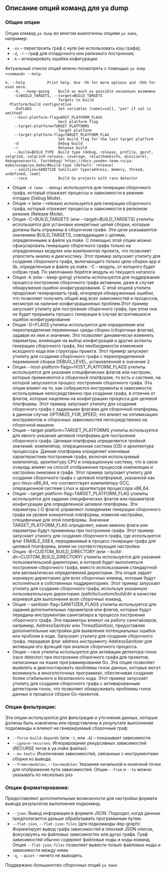 ## Описание опций команд для ya dump

### Общие опции
Опции команд `ya dump` во многом аналогичны опциям `ya make`, например:
* `-xx` – перестроить граф с нуля (не использовать кэш графа);
* `-d`, `-r` – граф для отладочного или релизного построения;
* `-k` – игнорировать ошибки кофигурации.

Актуальный список опций можно посмотреть с помощью `ya dump <command> --help`. 
```
h, --help          Print help. Use -hh for more options and -hhh for even more.
    -k, --keep-going    Build as much as possible насколько возможно
    -C=BUILD_TARGETS, --target=BUILD_TARGETS
                        Targets to build
  Platform/build configuration
    -D=FLAGS            Set variables (name[=val], "yes" if val is omitted)
    --host-platform-flag=HOST_PLATFORM_FLAGS
                        Host platform flag
    --target-platform=TARGET_PLATFORMS
                        Target platform
    --target-platform-flag=TARGET_PLATFORM_FLAG
                        Set build flag for the last target platform
    -d                  Debug build
    -r                  Release build
    --build=BUILD_TYPE  Build type (debug, release, profile, gprof, valgrind, valgrind-release, coverage, relwithdebinfo, minsizerel, debugnoasserts, fastdebug) https://docs.yandex-team.ru/ya-make/usage/ya_make/#build-type (default: release)
    --sanitize=SANITIZE Sanitizer type(address, memory, thread, undefined, leak)
    --race              Build Go projects with race detector
```







* Опция `-d (или --debug)` используется для генерации сборочного графа, который отражает процессы и зависимости в режиме отладки (Debug Mode).
* Опция -r (или --release) используется для генерации сборочного графа, который отражает процессы и зависимости в релизном режиме (Release Mode).
* Опция -C=BUILD_TARGETS (или --target=BUILD_TARGETS) утилиты используется для установки конкретных целей сборки, которые должны быть отражены в сборочном графе. Эти цели указываются значением BUILD_TARGETS, совпадающим с целями, определенными в файле ya.make. С помощью этой опции можно сфокусировать генерацию сборочного графа только на определенных модулях или компонентах проекта, что позволяет упростить анализ и диагностику. Этот пример запускает утилиту для создания сборочного графа, включающего только цели сборки app и lib, определенные в файле ya.make. -C - модуль, от которого будет собран граф. По умолчанию берётся модуль из текущего каталога
* Опция -k (или --keep-going) утилиты используется для поддержания процесса построения сборочного графа активным, даже в случае обнаружения ошибок конфигурирования. С этой опцией утилита продолжит генерировать граф, игнорируя обнаруженные ошибки, что позволяет получить общий вид всех зависимостей и процессов, несмотря на наличие конфигурационных проблем.Этот пример запускает утилиту для построения сборочного графа, при этом она не будет прерывать процесс генерации в случае встретившихся ошибок конфигурирования
* Опция -D=FLAGS утилиты используется для определения или переопределения переменных среды сборки (сборочных флагов), задавая их имя и значение. Это позволяет динамически изменять параметры, влияющие на выбор конфигураций и другие аспекты генерации сборочного графа, без необходимости изменения исходного кода или структуры проекта. Этот пример запускает утилиту для создания сборочного графа с переопределенной переменной сборки DEBUG_LEVEL, установленной в значение 2
* Опция --host-platform-flags=HOST_PLATFORM_FLAGS утилиты используется для указания специфических флагов или настроек, которые применяются к сборочной платформе, то есть к системе, на которой запускается процесс построения сборочного графа. Эта опция влияет на то, как собираются инструменты и зависимости, используемые непосредственно при создании графа, в отличие от флагов, которые нацелены на конфигурацию процесса для целевой платформы. Этот пример запускает утилиту для создания сборочного графа с заданными флагами для сборочной платформы, в данном случае OPTIMIZE_FOR_SPEED, что влияет на оптимизацию инструментов и сборочных зависимостей непосредственно на сборочной машине.
* Опция --target-platform=TARGET_PLATFORMS утилиты используется для явного указания целевой платформы для построения сборочного графа. Целевая платформа определяется тройкой значений: компилятор, операционная система (OS) и архитектура процессора. Данная платформа определяет ключевые характеристики построения графа, включая используемый компилятор, архитектуру CPU и операционную систему, что в свою очередь влияет на способ отображения процессов компиляции и настройки линковки в графе. Этот пример запускает утилиту для создания сборочного графа с целевой платформой, указанной как gcc-linux-x86_64, что соответствует компилятору GCC, операционной системе Linux и архитектуре процессора x86_64.
* Опция --target-platform-flag=TARGET_PLATFORM_FLAG утилиты используется для задания специфических флагов или параметров конфигурации для определенной целевой платформы. Эти параметры (-D флаги) управляют поведением генерации сборочного графа на уровне конкретной платформы, изменяя настройки, специфичные для этой платформы. Значение TARGET_PLATFORM_FLAG определяет, какие именно флаги или параметры будут применены при построении графа. Этот пример запускает утилиту для создания сборочного графа, где используется флаг ENABLE_SSE4, передаваемый в процесс генерации графа для целевой платформы, влияя на соответствующие настройки.
* Опция -B=CUSTOM_BUILD_DIRECTORY (или --build-dir=CUSTOM_BUILD_DIRECTORY) утилиты используется для указания пользовательской директории, в которой будет выполняться построение сборочного графа, вместо использования стандартной или автоматически определяемой директории. Эта опция задает корневую директорию для всех сборочных команд, которые будут исполняться в собственных поддиректориях. Этот пример запускает утилиту для создания сборочного графа, используя указанную пользовательскую директорию /path/to/custom/build/dir в качестве корневой для выполнения всех сборочных команд.
* Опция --sanitizer-flag=SANITIZER_FLAGS утилиты используется для задания дополнительных параметров или флагов, которые будут переданы инструментам санитайзера в процессе построения сборочного графа. Эти параметры влияют на работу санитайзеров, например, AddressSanitizer или ThreadSanitizer, предоставляя дополнительные настройки для выявления потенциальных ошибок или проблем в коде. Запускает утилиту для создания сборочного графа, передавая флаг address инструменту AddressSanitizer для активации его функций при анализе сборочного процесса.
* Опция --race утилиты используется для активации детектора гонок (race detector) при построении сборочного графа для проектов, написанных на языке программирования Go. Эта опция позволяет выявлять и диагностировать проблемы гонок данных, которые могут возникнуть в многопоточных программах, обеспечивая создание более стабильного и безопасного кода.
Этот пример запускает утилиту для создания сборочного графа с активированным детектором гонок, что позволяет обнаруживать проблемы гонок данных в процессе сборки Go-проектов.

### Опции фильтрации:

Эти опции используются для фильтрации и уточнения данных, которые должны быть извлечены или представлены в результате выполнения подкоманды и влияют на генерируемый сборочный граф:
- `--force-build-depends` (или `-t`, или `-A`) – показывает зависимости. 
- `--ignore-recurses`: Игнорирование рекурсивных зависимостей (RECURSE тегов в ya.make файлах).
- `--no-tools`: Исключение зависимостей, связанных с инструментами сборки из вывода.
- `--from=<module>`, `--to=<module>`: Указание начальной и конечной точки для отображения пути зависимостей. Опции `--from` и `--to` можно указывать по несколько раз

### Опции форматирования:

Предоставляют дополнительные возможности для настройки формата вывода результатов выполнения подкоманд.

- `--json`: Вывод информации в формате JSON. Подходит, когда данные предполагается дальше обрабатывать программным путем.
- `--flat-json`, `--flat-json-files` (для подкоманды dep-graph):  Форматирует вывод графа зависимостей в плоский JSON список, фокусируясь на файловых зависимостях или дугах графа. Граф зависимостей обычно содержит файловые ноды и ноды команд. Опция `--flat-json-files` позволяет вывести только файловые ноды и зависимости между ними.
- `-q`, `--quiet` - ничего не выводить.

Поддержано большинство сборочных опций `ya make`
